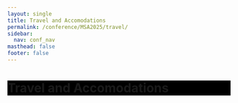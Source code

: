 ```yaml
---
layout: single
title: Travel and Accomodations
permalink: /conference/MSA2025/travel/
sidebar:
  nav: conf_nav
masthead: false
footer: false
---
```


<div class="page__hero--overlay"
style="background-color: #000; background-image: linear-gradient(rgba(0, 0, 0, 0.5), rgba(0, 0, 0, 0.5)), url(assets/krasner_celebration.jpeg);">
	<div class="wrapper">
	  <h1 id="page-title" class="page__title" itemprop="headline">       
		  Travel and Accomodations       
	  </h1> 
	</div>
</div>
